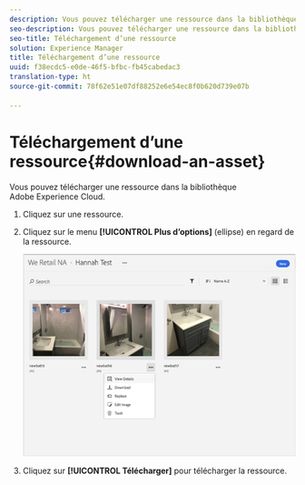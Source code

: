 ```yaml
---
description: Vous pouvez télécharger une ressource dans la bibliothèque Adobe Experience Cloud.
seo-description: Vous pouvez télécharger une ressource dans la bibliothèque Adobe Experience Cloud.
seo-title: Téléchargement d’une ressource
solution: Experience Manager
title: Téléchargement d’une ressource
uuid: f38ecdc5-e0de-46f5-bfbc-fb45cabedac3
translation-type: ht
source-git-commit: 78f62e51e07df88252e6e54ec8f0b620d739e07b

---
```



# Téléchargement d’une ressource{#download-an-asset}

Vous pouvez télécharger une ressource dans la bibliothèque Adobe Experience Cloud.

1. Cliquez sur une ressource.
1. Cliquez sur le menu **[!UICONTROL Plus d’options]** (ellipse) en regard de la ressource.

   ![](assets/library_asset_options.png)

1. Cliquez sur **[!UICONTROL Télécharger]** pour télécharger la ressource.


